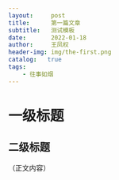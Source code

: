 ```yaml
---
layout:     post
title:      第一篇文章
subtitle:   测试模板
date:       2022-01-18
author:     王凤权
header-img: img/the-first.png
catalog:   true
tags:
    - 往事如烟
---
```

# 一级标题
## 二级标题
（正文内容）
